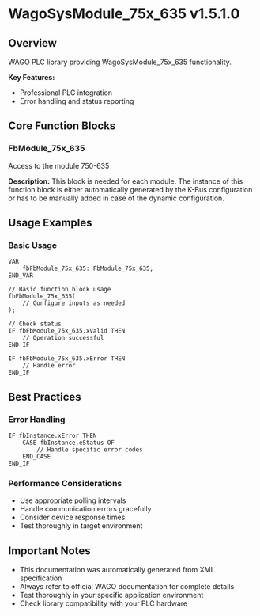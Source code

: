 # WagoSysModule_75x_635 v1.5.1.0

## Overview
WAGO PLC library providing WagoSysModule_75x_635 functionality.

**Key Features:**
- Professional PLC integration
- Error handling and status reporting

## Core Function Blocks

### FbModule_75x_635
Access to the module 750-635

**Description:**
This block is needed for each module. The instance of this function block is either automatically generated by the K-Bus configuration or has to be manually added in case of the dynamic configuration.

## Usage Examples

### Basic Usage
```iec
VAR
    fbFbModule_75x_635: FbModule_75x_635;
END_VAR

// Basic function block usage
fbFbModule_75x_635(
    // Configure inputs as needed
);

// Check status
IF fbFbModule_75x_635.xValid THEN
    // Operation successful
END_IF

IF fbFbModule_75x_635.xError THEN
    // Handle error
END_IF
```

## Best Practices

### Error Handling
```iec
IF fbInstance.xError THEN
    CASE fbInstance.eStatus OF
        // Handle specific error codes
    END_CASE
END_IF
```

### Performance Considerations
- Use appropriate polling intervals
- Handle communication errors gracefully
- Consider device response times
- Test thoroughly in target environment

## Important Notes

- This documentation was automatically generated from XML specification
- Always refer to official WAGO documentation for complete details
- Test thoroughly in your specific application environment
- Check library compatibility with your PLC hardware

